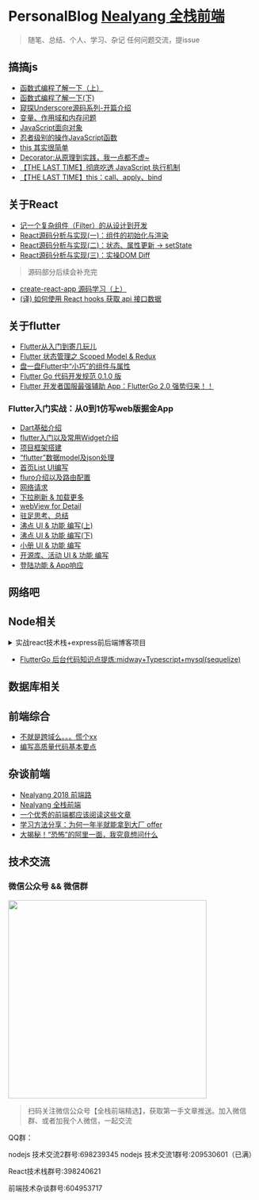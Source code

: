 # PersonalBlog [Nealyang 全栈前端](https://github.com/Nealyang/PersonalBlog/issues/46)
> 随笔、总结、个人、学习、杂记  任何问题交流，提issue


## 搞搞js

- [函数式编程了解一下（上）](./2018/函数式编程了解一下（上）.md)
- [ 函数式编程了解一下(下) ](./2018/函数式编程了解一下(下).md)
- [ 窥探Underscore源码系列-开篇介绍 ](./2018/窥探Underscore源码系列-开篇介绍.md)
- [变量、作用域和内存问题](./OnceTheBlog/变量、作用域和内存问题.md)
- [JavaScript面向对象](https://github.com/Nealyang/YOU-SHOULD-KNOW-JS/blob/master/doc/basic_js/prototype-based.md)
- [忍者级别的操作JavaScript函数](https://github.com/Nealyang/YOU-SHOULD-KNOW-JS/blob/master/doc/basic_js/%E5%BF%8D%E8%80%85%E7%BA%A7%E5%88%AB%E7%9A%84%E6%93%8D%E4%BD%9C%E5%87%BD%E6%95%B0.md)
- [this 其实很简单](https://github.com/Nealyang/YOU-SHOULD-KNOW-JS/blob/master/doc/basic_js/%E5%BD%BB%E5%BA%95%E6%98%8E%E7%99%BDthis%E6%8C%87%E5%90%91.md?1536536968756)
- [Decorator:从原理到实践，我一点都不虚~](https://github.com/Nealyang/PersonalBlog/issues/35)
- [【THE LAST TIME】彻底吃透 JavaScript 执行机制](https://github.com/Nealyang/PersonalBlog/issues/55)
- [【THE LAST TIME】this：call、apply、bind](https://github.com/Nealyang/PersonalBlog/issues/56)


## 关于React
- [记一个复杂组件（Filter）的从设计到开发](https://github.com/Nealyang/PersonalBlog/issues/47)
- [ React源码分析与实现(一)：组件的初始化与渲染 ](./2018/React源码分析与实现(一)：组件的初始化与渲染.md)
- [React源码分析与实现(二)：状态、属性更新 -> setState](https://github.com/Nealyang/PersonalBlog/blob/master/2018/React%E6%BA%90%E7%A0%81%E5%88%86%E6%9E%90%E4%B8%8E%E5%AE%9E%E7%8E%B0(%E4%BA%8C)%EF%BC%9A%E7%8A%B6%E6%80%81%E3%80%81%E5%B1%9E%E6%80%A7%E6%9B%B4%E6%96%B0%20-%3E%20setState.md)
- [React源码分析与实现(三)：实操DOM Diff ](https://github.com/Nealyang/PersonalBlog/issues/2)
> 源码部分后续会补充完

- [create-react-app 源码学习（上）](https://github.com/Nealyang/PersonalBlog/issues/36)
- [(译) 如何使用 React hooks 获取 api 接口数据](https://github.com/Nealyang/PersonalBlog/issues/51)


## 关于flutter
- [Flutter从入门到寄几玩儿](https://github.com/Nealyang/PersonalBlog/issues/11)
- [Flutter 状态管理之 Scoped Model & Redux](https://github.com/Nealyang/PersonalBlog/issues/12)
- [盘一盘Flutter中“小巧”的组件与属性](https://github.com/Nealyang/PersonalBlog/issues/14)
- [Flutter Go 代码开发规范 0.1.0 版](https://github.com/Nealyang/PersonalBlog/issues/34)
- [Flutter 开发者国服最强辅助 App：FlutterGo 2.0 强势归来！！](https://github.com/Nealyang/PersonalBlog/issues/52)

### Flutter入门实战：从0到1仿写web版掘金App
- [Dart基础介绍](https://github.com/Nealyang/PersonalBlog/issues/18)
- [flutter入门以及常用Widget介绍](https://github.com/Nealyang/PersonalBlog/issues/19)
- [项目框架搭建](https://github.com/Nealyang/PersonalBlog/issues/20)
- [“flutter”数据model及json处理](https://github.com/Nealyang/PersonalBlog/issues/21)
- [首页List UI编写](https://github.com/Nealyang/PersonalBlog/issues/22)
- [fluro介绍以及路由配置](https://github.com/Nealyang/PersonalBlog/issues/23)
- [网络请求](https://github.com/Nealyang/PersonalBlog/issues/24)
- [下拉刷新 & 加载更多](https://github.com/Nealyang/PersonalBlog/issues/25)
- [webView for Detail](https://github.com/Nealyang/PersonalBlog/issues/26)
- [驻足思考、总结](https://github.com/Nealyang/PersonalBlog/issues/27)
- [沸点 UI & 功能 编写(上)](https://github.com/Nealyang/PersonalBlog/issues/28)
- [沸点 UI & 功能 编写(下)](https://github.com/Nealyang/PersonalBlog/issues/29)
- [小册 UI & 功能 编写](https://github.com/Nealyang/PersonalBlog/issues/30)
- [开源库、活动 UI & 功能 编写](https://github.com/Nealyang/PersonalBlog/issues/31)
- [登陆功能 & App响应](https://github.com/Nealyang/PersonalBlog/issues/32)


## 网络吧

## Node相关

<details>
<summary>实战react技术栈+express前后端博客项目</summary>
<pre>

<a href="https://github.com/Nealyang/React-Express-Blog-Demo/tree/master/record/doc/00_预热一波.md">预热一波</a>

<a href="https://github.com/Nealyang/React-Express-Blog-Demo/tree/master/record/doc/01_整体项目结构搭建、state状态树设计.md">整体项目结构搭建、state状态树设计</a>

<a href="https://github.com/Nealyang/React-Express-Blog-Demo/tree/master/record/doc/03_后端路由、代理以及静态资源托管等其他配置说明.md">后端路由、代理以及静态资源托管等其他配置说明</a>

<a href="https://github.com/Nealyang/React-Express-Blog-Demo/tree/master/record/doc/04_博客首页代码编写以及redux-saga组织.md">博客首页代码编写以及redux-saga组织</a>

<a href="https://github.com/Nealyang/React-Express-Blog-Demo/tree/master/record/doc/05_前后端实现登录功能.md">前后端实现登录功能</a>

<a href="https://github.com/Nealyang/React-Express-Blog-Demo/tree/master/record/doc/06_使用session实现免登陆+管理后台权限验证.md">使用session实现免登陆+管理后台权限验证</a>

<a href="https://github.com/Nealyang/React-Express-Blog-Demo/tree/master/record/doc/07_前端管理界面用户查看功能+后端对应接口开发.md">前端管理界面用户查看功能+后端对应接口开发</a>

<a href="https://github.com/Nealyang/React-Express-Blog-Demo/tree/master/record/doc/08_前端管理界面标签管理功能+后端对应接口开发.md">前端管理界面标签管理功能+后端对应接口开发</a>

<a href="https://github.com/Nealyang/React-Express-Blog-Demo/tree/master/record/doc/09_前端管理界面发表文章功能+后端对应接口.md">前端管理界面发表文章功能+后端对应接口</a>

<a href="https://github.com/Nealyang/React-Express-Blog-Demo/tree/master/record/doc/10_前端文章列表、路由控制以及对应后端文章管理开发.md">前端文章列表、路由控制以及对应后端文章管理开发</a>

<a href="https://github.com/Nealyang/React-Express-Blog-Demo/tree/master/record/doc/11_前端文章管理部分完善（修改、预览功能）.md">前端文章管理部分完善（修改、预览功能）</a>

<a href="https://github.com/jawil/blog/issues/7">pm2的使用说明</a>
</pre>
</details>

- [FlutterGo 后台代码知识点提炼:midway+Typescript+mysql(sequelize)](https://github.com/Nealyang/PersonalBlog/issues/54)

## 数据库相关

## 前端综合
- [不就是跨域么。。。慌个xx](https://github.com/Nealyang/YOU-SHOULD-KNOW-JS/blob/master/doc/basic_js/JavaScript%E4%B8%AD%E7%9A%84%E8%B7%A8%E5%9F%9F%E6%80%BB%E7%BB%93.md?1536536995051)
- [编写高质量代码基本要点](./OnceTheBlog/编写高质量代码基本要点.md)

## 杂谈前端

- [Nealyang 2018 前端路](https://github.com/Nealyang/PersonalBlog/issues/13)
- [Nealyang 全栈前端](https://github.com/Nealyang/PersonalBlog/issues/46)
- [一个优秀的前端都应该阅读这些文章](https://github.com/Nealyang/PersonalBlog/issues/48)
- [学习方法分享：为何一年半就能拿到大厂 offer](https://github.com/Nealyang/PersonalBlog/issues/49)
- [大揭秘！“恐怖”的阿里一面，我究竟想问什么](https://github.com/Nealyang/PersonalBlog/issues/50)

## 技术交流

### 微信公众号 && 微信群

<img src="https://raw.githubusercontent.com/Nealyang/PersonalBlog/master/img/qzqdjx.jpg" width=400 height=400 />

> 扫码关注微信公众号【全栈前端精选】，获取第一手文章推送。加入微信群、或者加我个人微信，一起交流

QQ群：

nodejs 技术交流2群号:698239345
nodejs 技术交流1群号:209530601（已满）

React技术栈群号:398240621

前端技术杂谈群号:604953717
